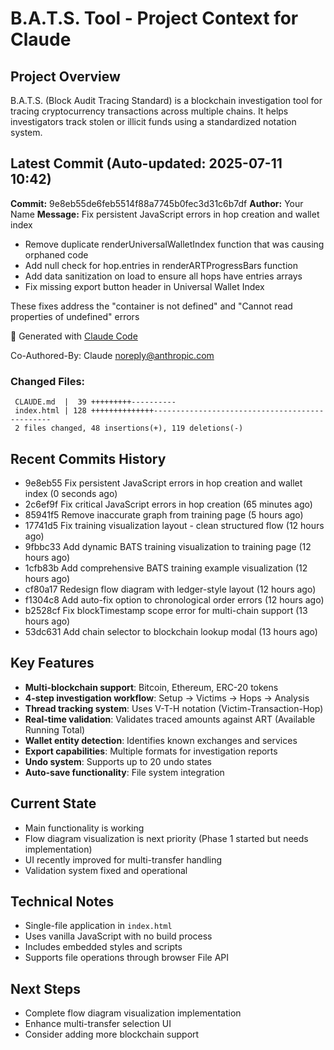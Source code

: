 # B.A.T.S. Tool - Project Context for Claude

## Project Overview
B.A.T.S. (Block Audit Tracing Standard) is a blockchain investigation tool for tracing cryptocurrency transactions across multiple chains. It helps investigators track stolen or illicit funds using a standardized notation system.

## Latest Commit (Auto-updated: 2025-07-11 10:42)

**Commit:** 9e8eb55de6feb5514f88a7745b0fec3d31c6b7df
**Author:** Your Name
**Message:** Fix persistent JavaScript errors in hop creation and wallet index

- Remove duplicate renderUniversalWalletIndex function that was causing orphaned code
- Add null check for hop.entries in renderARTProgressBars function
- Add data sanitization on load to ensure all hops have entries arrays
- Fix missing export button header in Universal Wallet Index

These fixes address the "container is not defined" and "Cannot read properties of undefined" errors

🤖 Generated with [Claude Code](https://claude.ai/code)

Co-Authored-By: Claude <noreply@anthropic.com>

### Changed Files:
```
 CLAUDE.md  |  39 +++++++++----------
 index.html | 128 ++++++++++++++-----------------------------------------------
 2 files changed, 48 insertions(+), 119 deletions(-)
```

## Recent Commits History

- 9e8eb55 Fix persistent JavaScript errors in hop creation and wallet index (0 seconds ago)
- 2c6ef9f Fix critical JavaScript errors in hop creation (65 minutes ago)
- 85941f5 Remove inaccurate graph from training page (5 hours ago)
- 17741d5 Fix training visualization layout - clean structured flow (12 hours ago)
- 9fbbc33 Add dynamic BATS training visualization to training page (12 hours ago)
- 1cfb83b Add comprehensive BATS training example visualization (12 hours ago)
- cf80a17 Redesign flow diagram with ledger-style layout (12 hours ago)
- f1304c8 Add auto-fix option to chronological order errors (12 hours ago)
- b2528cf Fix blockTimestamp scope error for multi-chain support (13 hours ago)
- 53dc631 Add chain selector to blockchain lookup modal (13 hours ago)

## Key Features
- **Multi-blockchain support**: Bitcoin, Ethereum, ERC-20 tokens
- **4-step investigation workflow**: Setup → Victims → Hops → Analysis
- **Thread tracking system**: Uses V-T-H notation (Victim-Transaction-Hop)
- **Real-time validation**: Validates traced amounts against ART (Available Running Total)
- **Wallet entity detection**: Identifies known exchanges and services
- **Export capabilities**: Multiple formats for investigation reports
- **Undo system**: Supports up to 20 undo states
- **Auto-save functionality**: File system integration

## Current State
- Main functionality is working
- Flow diagram visualization is next priority (Phase 1 started but needs implementation)
- UI recently improved for multi-transfer handling
- Validation system fixed and operational

## Technical Notes
- Single-file application in `index.html`
- Uses vanilla JavaScript with no build process
- Includes embedded styles and scripts
- Supports file operations through browser File API

## Next Steps
- Complete flow diagram visualization implementation
- Enhance multi-transfer selection UI
- Consider adding more blockchain support
